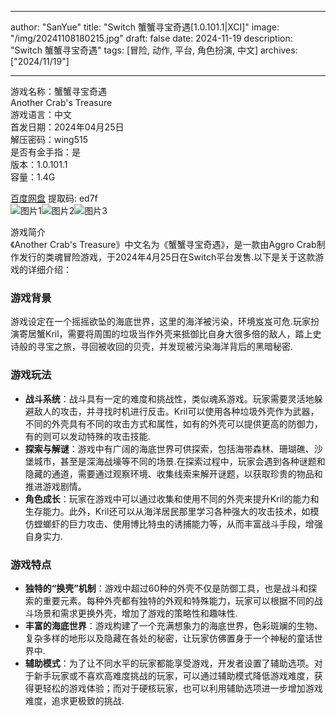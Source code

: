 
---
author: "SanYue"
title: "Switch 蟹蟹寻宝奇遇[1.0.101.1|XCI]"
image: "/img/20241108180215.jpg"
draft: false
date: 2024-11-19
description: "Switch 蟹蟹寻宝奇遇"
tags: [冒险, 动作, 平台, 角色扮演, 中文]
archives: ["2024/11/19"]

---

游戏名称：蟹蟹寻宝奇遇   
Another Crab's Treasure    
游戏语言：中文  
首发日期：2024年04月25日  
解压密码：wing515  
是否有金手指：是  
版本：1.0.101.1   
容量：1.4G

[百度网盘](https//pan.baidu.com/s/1qWAtAsWF8yYvMgEt1v_PVg) 提取码: ed7f  
![图片1](/img/6d80d8.jpg)![图片2](/img/e21fc4.jpg)![图片3](/img/12be59.jpg)  

游戏简介  
《Another Crab's Treasure》中文名为《蟹蟹寻宝奇遇》，是一款由Aggro Crab制作发行的类魂冒险游戏，于2024年4月25日在Switch平台发售.以下是关于这款游戏的详细介绍：

### 游戏背景
游戏设定在一个摇摇欲坠的海底世界，这里的海洋被污染，环境岌岌可危.玩家扮演寄居蟹Kril，需要将周围的垃圾当作外壳来抵御比自身大很多倍的敌人，踏上史诗般的寻宝之旅，寻回被收回的贝壳，并发现被污染海洋背后的黑暗秘密.

### 游戏玩法
- **战斗系统**：战斗具有一定的难度和挑战性，类似魂系游戏。玩家需要灵活地躲避敌人的攻击，并寻找时机进行反击。Kril可以使用各种垃圾外壳作为武器，不同的外壳具有不同的攻击方式和属性，如有的外壳可以提供更高的防御力，有的则可以发动特殊的攻击技能.
- **探索与解谜**：游戏中有广阔的海底世界可供探索，包括海带森林、珊瑚礁、沙堡城市，甚至是深海战壕等不同的场景.在探索过程中，玩家会遇到各种谜题和隐藏的通道，需要通过观察环境、收集线索来解开谜题，以获取珍贵的物品和推进游戏剧情。
- **角色成长**：玩家在游戏中可以通过收集和使用不同的外壳来提升Kril的能力和生存能力。此外，Kril还可以从海洋居民那里学习各种强大的攻击技术，如模仿螳螂虾的巨力攻击、使用博比特虫的诱捕能力等，从而丰富战斗手段，增强自身实力.

### 游戏特点
- **独特的“换壳”机制**：游戏中超过60种的外壳不仅是防御工具，也是战斗和探索的重要元素。每种外壳都有独特的外观和特殊能力，玩家可以根据不同的战斗场景和需求更换外壳，增加了游戏的策略性和趣味性.
- **丰富的海底世界**：游戏构建了一个充满想象力的海底世界，色彩斑斓的生物、复杂多样的地形以及隐藏在各处的秘密，让玩家仿佛置身于一个神秘的童话世界中.
- **辅助模式**：为了让不同水平的玩家都能享受游戏，开发者设置了辅助选项。对于新手玩家或不喜欢高难度挑战的玩家，可以通过辅助模式降低游戏难度，获得更轻松的游戏体验；而对于硬核玩家，也可以利用辅助选项进一步增加游戏难度，追求更极致的挑战.
 
